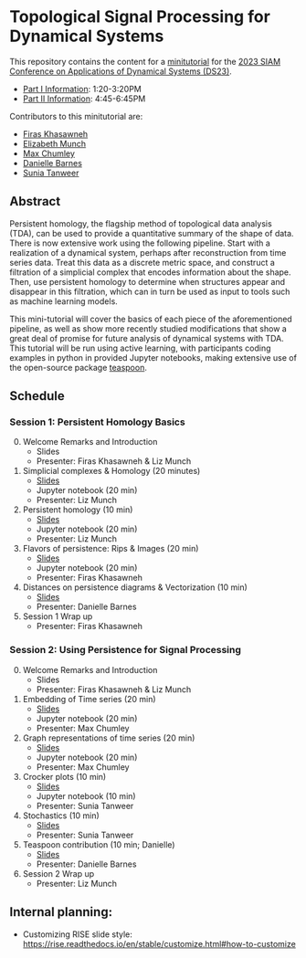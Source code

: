#  Topological Signal Processing for Dynamical Systems

This repository contains the content for a [minitutorial](https://www.siam.org/conferences/cm/program/minitutorials/ds23-minitutorials) for the [2023 SIAM Conference on Applications of Dynamical Systems (DS23)](https://www.siam.org/conferences/cm/conference/ds23). 

- [Part I Information](https://meetings.siam.org/sess/dsp_programsess.cfm?SESSIONCODE=75586): 1:20-3:20PM 
- [Part II Information](https://meetings.siam.org/sess/dsp_programsess.cfm?SESSIONCODE=77160): 4:45-6:45PM

Contributors to this minitutorial are:

- [Firas Khasawneh](firaskhasawneh.com)
- [Elizabeth Munch](elizabethmunch.com)
- [Max Chumley](maxchumley.com)
- [Danielle Barnes](https://github.com/barnesd8) 
- [Sunia Tanweer](stanweer1.github.io)

## Abstract

Persistent homology, the flagship method of topological data analysis (TDA), can be used to provide a quantitative summary of the shape of data.  There is now extensive work using the following pipeline. Start with a realization of a dynamical system, perhaps after reconstruction from time series data. Treat this data as a discrete metric space, and construct a filtration of a simplicial complex that encodes information about the shape.  Then, use persistent homology to determine when structures appear and disappear in this filtration, which can in turn be used as input to tools such as machine learning models. 

This mini-tutorial will cover the basics of each piece of the aforementioned pipeline, as well as show more recently studied modifications that show a great deal of promise for future analysis of dynamical systems with TDA. This tutorial will be run using active learning, with participants coding examples in python in provided Jupyter notebooks, making extensive use of the open-source package [teaspoon](https://github.com/TeaspoonTDA/teaspoon). 

## Schedule 


### Session 1: Persistent Homology Basics

0. Welcome Remarks and Introduction
   - Slides
   - Presenter: Firas Khasawneh & Liz Munch
1. Simplicial complexes & Homology (20 minutes)
   - [Slides](https://github.com/TeaspoonTDA/2023-SIAM-DS-TDA-Minitutorial/blob/main/1-1-Intro_SimplicialCpx_Homology.ipynb)
   - Jupyter notebook (20 min)
   - Presenter: Liz Munch
2. Persistent homology (10 min)
   - [Slides](https://github.com/TeaspoonTDA/2023-SIAM-DS-TDA-Minitutorial/blob/main/1-2-PersistentHomology.ipynb) 
   - Jupyter notebook (20 min)
   - Presenter: Liz Munch
3. Flavors of persistence: Rips & Images (20 min)
   - [Slides](https://github.com/TeaspoonTDA/2023-SIAM-DS-TDA-Minitutorial/blob/main/1-3-PersistencePipelines.ipynb)
   - Jupyter notebook (20 min)
   - Presenter: Firas Khasawneh 
4. Distances on persistence diagrams & Vectorization (10 min)
   - [Slides](https://github.com/TeaspoonTDA/2023-SIAM-DS-TDA-Minitutorial/blob/main/1-4-DistancesAndVectorization.ipynb)
   - Presenter: Danielle Barnes
5. Session 1 Wrap up
   - Presenter: Firas Khasawneh
   
### Session 2: Using Persistence for Signal Processing

0. Welcome Remarks and Introduction
   - Slides
   - Presenter: Firas Khasawneh & Liz Munch
1. Embedding of Time series (20 min)
   - [Slides](https://github.com/TeaspoonTDA/2023-SIAM-DS-TDA-Minitutorial/blob/main/2-1-Embedding.ipynb)
   - Jupyter notebook (20 min)
   - Presenter: Max Chumley
2. Graph representations of time series (20 min)
   - [Slides](https://github.com/TeaspoonTDA/2023-SIAM-DS-TDA-Minitutorial/blob/main/2-2-GraphTimeSeries.ipynb)
   - Jupyter notebook (20 min)
   - Presenter: Max Chumley
3. Crocker plots (10 min)
   - [Slides](https://github.com/TeaspoonTDA/2023-SIAM-DS-TDA-Minitutorial/blob/main/2-3-CrockerPlots.ipynb) 
   - Jupyter notebook (10 min)
   - Presenter: Sunia Tanweer
4. Stochastics (10 min)
   - [Slides](https://github.com/TeaspoonTDA/2023-SIAM-DS-TDA-Minitutorial/blob/main/2-4-Stochastics.ipynb)
   - Presenter: Sunia Tanweer
5. Teaspoon contribution (10 min; Danielle)
   - [Slides](https://github.com/TeaspoonTDA/2023-SIAM-DS-TDA-Minitutorial/blob/main/2-5-ContributionAndConclusion.ipynb) 
   - Presenter: Danielle Barnes
6. Session 2 Wrap up
   - Presenter: Liz Munch


## Internal planning:

- Customizing RISE slide style: https://rise.readthedocs.io/en/stable/customize.html#how-to-customize
